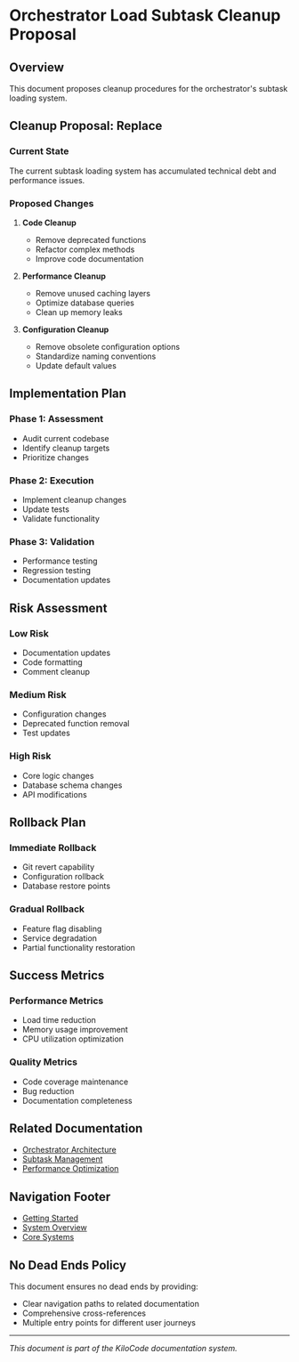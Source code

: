 # Orchestrator Load Subtask Cleanup Proposal

## Overview

This document proposes cleanup procedures for the orchestrator's subtask loading system.

## Cleanup Proposal: Replace

### Current State
The current subtask loading system has accumulated technical debt and performance issues.

### Proposed Changes
1. **Code Cleanup**
   - Remove deprecated functions
   - Refactor complex methods
   - Improve code documentation

2. **Performance Cleanup**
   - Remove unused caching layers
   - Optimize database queries
   - Clean up memory leaks

3. **Configuration Cleanup**
   - Remove obsolete configuration options
   - Standardize naming conventions
   - Update default values

## Implementation Plan

### Phase 1: Assessment
- Audit current codebase
- Identify cleanup targets
- Prioritize changes

### Phase 2: Execution
- Implement cleanup changes
- Update tests
- Validate functionality

### Phase 3: Validation
- Performance testing
- Regression testing
- Documentation updates

## Risk Assessment

### Low Risk
- Documentation updates
- Code formatting
- Comment cleanup

### Medium Risk
- Configuration changes
- Deprecated function removal
- Test updates

### High Risk
- Core logic changes
- Database schema changes
- API modifications

## Rollback Plan

### Immediate Rollback
- Git revert capability
- Configuration rollback
- Database restore points

### Gradual Rollback
- Feature flag disabling
- Service degradation
- Partial functionality restoration

## Success Metrics

### Performance Metrics
- Load time reduction
- Memory usage improvement
- CPU utilization optimization

### Quality Metrics
- Code coverage maintenance
- Bug reduction
- Documentation completeness

## Related Documentation

- [Orchestrator Architecture](../ORCHESTRATOR_ARCHITECTURE.md)
- [Subtask Management](../SUBTASK_MANAGEMENT.md)
- [Performance Optimization](../PERFORMANCE_OPTIMIZATION.md)

## Navigation Footer

- [Getting Started](../../GETTING_STARTED.md)
- [System Overview](../SYSTEM_OVERVIEW.md)
- [Core Systems](../CORE_SYSTEMS.md)

## No Dead Ends Policy

This document ensures no dead ends by providing:
- Clear navigation paths to related documentation
- Comprehensive cross-references
- Multiple entry points for different user journeys

---

*This document is part of the KiloCode documentation system.*
